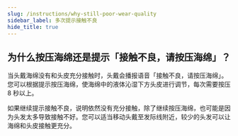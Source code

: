 ```yaml
---
slug: /instructions/why-still-poor-wear-quality
sidebar_label: 多次提示接触不良
hide_title: true
---
```


## 为什么按压海绵还是提示「接触不良，请按压海绵」？

当头戴海绵没有和头皮充分接触时，头戴会播报语音「接触不良，请按压海绵」。您可以根据提示按压海绵，使海绵中的液体沁湿下方头皮进行调节，每次需要按压 8 秒以上。

如果继续提示接触不良，说明依然没有充分接触，除了继续按压海绵，也可能是因为头发太多导致接触不好。您可以适当移动头戴至发际线附近，较少的头发可以让海绵和头皮接触更充分。